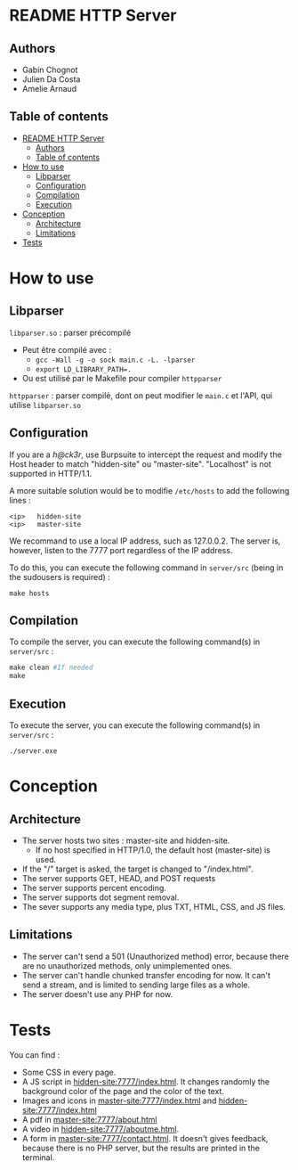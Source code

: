# README HTTP Server

## Authors
* Gabin Chognot
* Julien Da Costa
* Amelie Arnaud

## Table of contents

- [README HTTP Server](#readme-http-server)
  - [Authors](#authors)
  - [Table of contents](#table-of-contents)
- [How to use](#how-to-use)
  - [Libparser](#libparser)
  - [Configuration](#configuration)
  - [Compilation](#compilation)
  - [Execution](#execution)
- [Conception](#conception)
  - [Architecture](#architecture)
  - [Limitations](#limitations)
- [Tests](#tests)

# How to use
## Libparser

`libparser.so` : parser précompilé
* Peut être compilé avec :
  * ``gcc -Wall -g -o sock main.c -L. -lparser``
  * ``export LD_LIBRARY_PATH=.``
* Ou est utilisé par le Makefile pour compiler `httpparser`

`httpparser` : parser compilé, dont on peut modifier le ``main.c`` et l'API, qui utilise `libparser.so`

## Configuration

If you are a *h@ck3r*, use Burpsuite to intercept the request and modify the Host header to match "hidden-site" ou "master-site". "Localhost" is not supported in HTTP/1.1.

A more suitable solution would be to modifie `/etc/hosts` to add the following lines :
```
<ip>   hidden-site
<ip>   master-site
```
We recommand to use a local IP address, such as 127.0.0.2. The server is, however, listen to the 7777 port regardless of the IP address.

To do this, you can execute the following command in `server/src` (being in the sudousers is required) :
```
make hosts
```

## Compilation

To compile the server, you can execute the following command(s) in `server/src` :
```Makefile
make clean #If needed
make
```

## Execution

To execute the server, you can execute the following command(s) in `server/src` :
```
./server.exe
```

# Conception

## Architecture

* The server hosts two sites : master-site and hidden-site.
  * If no host specified in HTTP/1.0, the default host (master-site) is used.
* If the "/" target is asked, the target is changed to "/index.html". 
* The server supports GET, HEAD, and POST requests
* The server supports percent encoding.
* The server supports dot segment removal.
* The sever supports any media type, plus TXT, HTML, CSS, and JS files. 

## Limitations

* The server can't send a 501 (Unauthorized method) error, because there are no unauthorized methods, only unimplemented ones.
* The server can't handle chunked transfer encoding for now. It can't send a stream, and is limited to sending large files as a whole.
* The server doesn't use any PHP for now.

# Tests

You can find :
* Some CSS in every page.
* A JS script in [hidden-site:7777/index.html](hidden-site:7777/index.html). It changes randomly the background color of the page and the color of the text.
* Images and icons in [master-site:7777/index.html](master-site:7777/index.html) and [hidden-site:7777/index.html](hidden-site:7777/index.html)
* A pdf in [master-site:7777/about.html](master-site:7777/about.html)
* A video in [hidden-site:7777/aboutme.html](hidden-site:7777/aboutme.html). 
* A form in [master-site:7777/contact.html](master-site:7777/contact.html). It doesn't gives feedback, because there is no PHP server, but the results are printed in the terminal.
